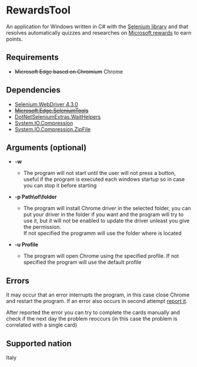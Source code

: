 # RewardsTool
An application for Windows written in C# with the [Selenium library](https://www.selenium.dev/) and that resolves automatically quizzes and researches on [Microsoft rewards](https://account.microsoft.com/rewards/) to earn points.  


## Requirements
  - ~~Microsoft Edge based on Chromium~~ Chrome

## Dependencies
  - [Selenium.WebDriver 4.3.0](https://www.nuget.org/packages/Selenium.WebDriver/4.3.0?_src=template)
  - ~~[Microsoft.Edge.SeleniumTools](https://www.nuget.org/packages/Microsoft.Edge.SeleniumTools/3.141.2?_src=template)~~
  - [DotNetSeleniumExtras.WaitHelpers](https://www.nuget.org/packages/DotNetSeleniumExtras.WaitHelpers/3.11.0?_src=template)
  - [System.IO.Compression](https://www.nuget.org/packages/System.IO.Compression/4.3.0?_src=template)
  - [System.IO.Compression.ZipFile](https://www.nuget.org/packages/System.IO.Compression.ZipFile/4.3.0?_src=template)

## Arguments (optional)

  - **-w**
    - The program will not start until the user will not press a button, useful if the program is executed each windows startup so in case you can stop it before starting
    

  - **-p Path\of\folder**
    - The program will install Chrome driver in the selected folder, you can put your driver in the folder if you want and the program will try to use it, but it will not be enabled to update the driver unleast you give the permission.  
    If not specified the programm will use the folder where is located


- **-u Profile**
    - The program will open Chrome using the specified profile. If not specified the program will use the default profile
    
## Errors
It may occur that an error interrupts the program, in this case close Chrome and restart the program. If an error also occurs in second attempt [report it](https://github.com/Metgraph/RewardsTool/issues).

After reported the error you can try to complete the cards manually and check if the next day the problem reoccurs (in this case the problem is correlated with a single card)

## Supported nation
Italy

